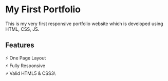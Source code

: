 # My First Portfolio

This is my very first responsive portfolio website which is developed using HTML, CSS, JS.

## Features

⚡️ One Page Layout\
⚡️ Fully Responsive\
⚡️ Valid HTML5 & CSS3\
